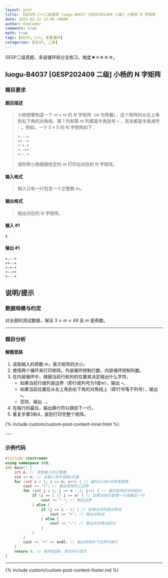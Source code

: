 ```yaml
---
layout: post
title: 【GESP】C++二级真题 luogu-B4037 [GESP202409 二级] 小杨的 N 字矩阵
date: 2025-02-12 13:00 +0800
author: OneCoder
comments: true
math: true
tags: [GESP, C++, 多重循环]
categories: [GESP, 二级]
---
```

GESP二级真题，多层循环和分支练习，难度★✮☆☆☆。

<!--more-->

## luogu-B4037 [GESP202409 二级] 小杨的 N 字矩阵

### 题目要求

#### 题目描述

>小杨想要构造一个 $m \times m$ 的 $N$ 字矩阵（$m$ 为奇数），这个矩阵的从左上角到右下角的对角线、第 $1$ 列和第 $m$ 列都是半角加号 `+` ，其余都是半角减号 `-` 。例如，一个 $5 \times 5$ 的 N 字矩阵如下：
>
>```plain
>+---+
>++--+
>+-+-+
>+--++
>+---+
>```
>
>请你帮小杨根据给定的 $m$ 打印出对应的 N 字矩阵。

#### 输入格式

>输入只有一行包含一个正整数 $m$。

#### 输出格式

>输出对应的 $N$ 字矩阵。

#### 输入 #1

```console
5
```

#### 输出 #1

```console
+---+
++--+
+-+-+
+--++
+---+
```

## 说明/提示

### 数据规模与约定

对全部的测试数据，保证 $3 \leq m \leq 49$ 且 $m$ 是奇数。

---

### 题目分析

#### 解题思路

1. 读取输入的奇数 $m$，表示矩阵的大小。
2. 使用两个循环来打印矩阵。外层循环控制行数，内层循环控制列数。
3. 在内层循环中，根据当前行和列的位置来决定输出什么字符。
   - 如果当前行或列是边界（即行或列号为1或$m$），输出 `+`。
   - 如果当前位置在从左上角到右下角的对角线上（即行号等于列号），输出 `+`。
   - 否则，输出 `-`。
4. 在每行的最后，输出换行符以换到下一行。
5. 重复步骤3和4，直到打印完整个矩阵。

{% include custom/custom-post-content-inner.html %}

---·

### 示例代码

```cpp
#include <iostream>
using namespace std;
int main() {
    int n; // 读取输入的正整数
    cin >> n; // 从输入流中读取n的值
    for (int i = 1; i <= n; i++) { // 遍历从1到n的所有整数
        cout << "+"; // 输出矩阵的上边界
        for (int j = 1; j <= n - 2; j++) { // 遍历矩阵的中间部分
            if (i == 1 || i == n) { // 如果当前行是第一行或最后一行
                cout << "-"; // 输出边界
            } else {
                if (j == i - 1) { // 如果当前列是对角线
                    cout << "+"; // 输出对角线
                } else {
                    cout << "-"; // 输出非对角线部分
                }
            }
        }
        cout << "+" << endl; // 输出矩阵的下边界并换行
    }
    return 0; // 程序返回0，表示执行成功
}
```

---

{% include custom/custom-post-content-footer.md %}
